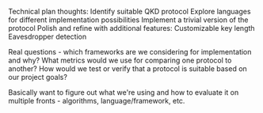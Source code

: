 Technical plan thoughts:
Identify suitable QKD protocol
Explore languages for different implementation possibilities
Implement a trivial version of the protocol
Polish and refine with additional features:
  Customizable key length
  Eavesdropper detection



Real questions - which frameworks are we considering for implementation and why?
What metrics would we use for comparing one protocol to another?
How would we test or verify that a protocol is suitable based on our project goals?

Basically want to figure out what we're using and how to evaluate it on multiple fronts - algorithms, language/framework, etc.
